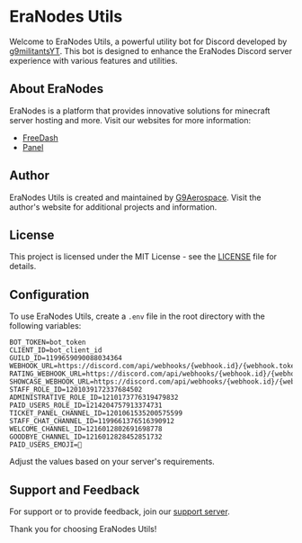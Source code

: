 # EraNodes Utils

Welcome to EraNodes Utils, a powerful utility bot for Discord developed by [g9militantsYT](https://github.com/g9militantsYT). This bot is designed to enhance the EraNodes Discord server experience with various features and utilities.

## About EraNodes

EraNodes is a platform that provides innovative solutions for minecraft server hosting and more. Visit our websites for more information:

- [FreeDash](https://freedash.eranodes.xyz)
- [Panel](https://panel.eranodes.xyz)

## Author

EraNodes Utils is created and maintained by [G9Aerospace](https://g9aerospace.in). Visit the author's website for additional projects and information.

## License

This project is licensed under the MIT License - see the [LICENSE](LICENSE) file for details.

## Configuration

To use EraNodes Utils, create a `.env` file in the root directory with the following variables:

```env
BOT_TOKEN=bot_token
CLIENT_ID=bot_client_id
GUILD_ID=1199659090088034364
WEBHOOK_URL=https://discord.com/api/webhooks/{webhook.id}/{webhook.token}
RATING_WEBHOOK_URL=https://discord.com/api/webhooks/{webhook.id}/{webhook.token}
SHOWCASE_WEBHOOK_URL=https://discord.com/api/webhooks/{webhook.id}/{webhook.token}
STAFF_ROLE_ID=1201039172337684502
ADMINISTRATIVE_ROLE_ID=1210173776319479832
PAID_USERS_ROLE_ID=1214204757913374731
TICKET_PANEL_CHANNEL_ID=1201061535200575599
STAFF_CHAT_CHANNEL_ID=1199661376516390912
WELCOME_CHANNEL_ID=1216012802691698778
GOODBYE_CHANNEL_ID=1216012828452851732
PAID_USERS_EMOJI=💓
```

Adjust the values based on your server's requirements.

## Support and Feedback

For support or to provide feedback, join our [support server](https://discord.gg/xGzFwUgxPh).

Thank you for choosing EraNodes Utils!
